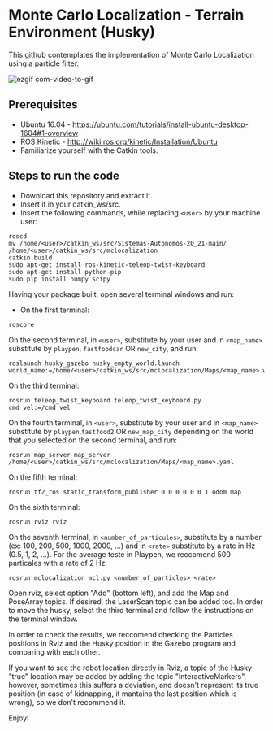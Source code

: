 # Monte Carlo Localization - Terrain Environment (Husky)
This github contemplates the implementation of Monte Carlo Localization using a particle filter.


![ezgif com-video-to-gif](https://user-images.githubusercontent.com/74827101/101970614-50ad7900-3c23-11eb-80f7-70c2bae2ef1e.gif)


## Prerequisites
- Ubuntu 16.04 - https://ubuntu.com/tutorials/install-ubuntu-desktop-1604#1-overview
- ROS Kinetic - http://wiki.ros.org/kinetic/Installation/Ubuntu
- Familiarize yourself with the Catkin tools.

## Steps to run the code
- Download this repository and extract it.
- Insert it in your catkin_ws/src.
- Insert the following commands, while replacing ```<user>``` by your machine user:

```
roscd
mv /home/<user>/catkin_ws/src/Sistemas-Autonomos-20_21-main/ /home/<user>/catkin_ws/src/mclocalization
catkin build
sudo apt-get install ros-kinetic-teleop-twist-keyboard
sudo apt-get install python-pip
sudo pip install numpy scipy
```

Having your package built, open several terminal windows and run:
- On the first terminal:
```
roscore
```
On the second terminal, in ```<user>```, substitute by your user and in ```<map_name>``` substitute by ```playpen```, ```fastfoodcar``` OR ```new_city```, and run:
```
roslaunch husky_gazebo husky_empty_world.launch world_name:=/home/<user>/catkin_ws/src/mclocalization/Maps/<map_name>.world
```
On the third terminal:
```
rosrun teleop_twist_keyboard teleop_twist_keyboard.py cmd_vel:=/cmd_vel
```
On the fourth terminal,  in ```<user>```, substitute by your user and in ```<map_name>``` substitute by ```playpen```,```fastfood2``` OR ```new_map_city``` depending on the world that you selected on the second terminal, and run:
```
rosrun map_server map_server /home/<user>/catkin_ws/src/mclocalization/Maps/<map_name>.yaml
```
On the fifth terminal:
```
rosrun tf2_ros static_transform_publisher 0 0 0 0 0 0 1 odom map
```
On the sixth terminal:
```
rosrun rviz rviz 
```
On the seventh terminal, in ```<number_of_particules>```, substitute by a number (ex: 100, 200, 500, 1000, 2000, ...) and in ```<rate>``` substitute by a rate in Hz (0.5, 1, 2, ...). For the average teste in Playpen, we reccomend 500 particales with a rate of 2 Hz:
```
rosrun mclocalization mcl.py <number_of_particles> <rate>
```

Open rviz, select option "Add" (bottom left), and add the Map and PoseArray topics. If desired, the LaserScan topic can be added too.
In order to move the husky, select the third terminal and follow the instructions on the terminal window.


In order to check the results, we reccomend checking the Particles positions in Rviz and the Husky position in the Gazebo program and comparing with each other.

If you want to see the robot location directly in Rviz, a topic of the Husky "true" location may be added by adding the topic "InteractiveMarkers", however, sometimes this suffers a deviation, and doesn't represent its true position (in case of kidnapping, it mantains the last position which is wrong), so we don't recommend it.


Enjoy!
